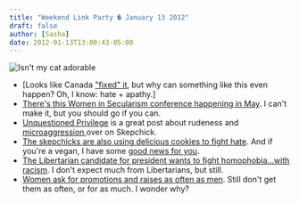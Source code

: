 ```yaml
---
title: "Weekend Link Party � January 13 2012"
draft: false
author: [Sasha]
date: 2012-01-13T13:00:43-05:00
---
```


![Isn't my cat adorable](http://www.morethanmen.org/wp-content/uploads/2012/01/6656066807_c09cefd7fb_m1-150x150.jpg)

- [Looks like Canada ["fixed" it](http://www.theglobeandmail.com/news/politics/justice-minister-declares-all-same-sex-marriages-legal-and-valid/article2301691/), but why can something like this even happen? Oh, I know: hate + apathy.]
- [There's this Women in Secularism conference happening in May](http://www.womeninsecularism.org/). I can't make it, but you should go if you can.
- [Unquestioned Privilege](http://skepchick.org/2012/01/unquestioned-privilege/) is a great post about rudeness and [microaggression ](http://www.morethanmen.org/2012/01/11/microaggressions-or-did-you-know-im-not-perfect/)over on Skepchick.
- [The skepchicks are also using delicious cookies to fight hate](http://skepchick.org/2012/01/buy-girlscout-cookies/). And if you're a vegan, I have some [good news for you](http://www.ecovegangal.com/2011/03/yes-you-can-buy-vegan-girl-scout.html).
- [The Libertarian candidate for president wants to fight homophobia...with racism](http://dailycaller.com/2012/01/09/gary-johnson-obama-opposes-same-sex-marriage-because-of-black-voters/). I don't expect much from Libertarians, but still.
- [Women ask for promotions and raises as often as men](http://www.washingtonpost.com/national/on-leadership/for-women-in-business-the-squeaky-wheel-doesnt-get-the-grease/2012/01/09/gIQAGRuqlP_story.html?tid=sm_twitter_washingtonpost). Still don't get them as often, or for as much. I wonder why?
